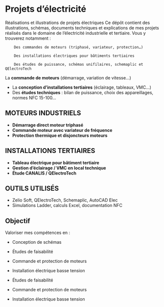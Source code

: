 # Projets d’électricité 
Réalisations et illustrations de projets électriques
    Ce dépôt contient des illustrations, schémas, documents techniques et explications de mes projets réalisés dans le domaine de l’électricité industrielle et tertiaire.
    Vous y trouverez notamment :

        Des commandes de moteurs (triphasé, variateur, protection…)

        Des installations électriques pour bâtiments tertiaires

        Des études de puissance, schémas unifilaires, schemaplic et QElectroTech


La **commande de moteurs** (démarrage, variation de vitesse…)
- La **conception d’installations tertiaires** (éclairage, tableaux, VMC…)
- Des **études techniques** : bilan de puissance, choix des appareillages, normes NFC 15-100…

##  MOTEURS INDUSTRIELS
- **Démarrage direct moteur triphasé**
- **Commande moteur avec variateur de fréquence**
- **Protection thermique et disjoncteurs moteurs**

## INSTALLATIONS TERTIAIRES
- **Tableau électrique pour bâtiment tertiaire**
- **Gestion d’éclairage / VMC en local technique**
- **Étude CANALIS / QElectroTech**

## OUTILS UTILISÉS
- Zelio Soft, QElectroTech, Schemaplic, AutoCAD Elec
- Simulations Ladder, calculs Excel, documentation NFC

## Objectif
Valoriser mes compétences en :
- Conception de schémas
- Études de faisabilité
- Commande et protection de moteurs
- Installation électrique basse tension


- Études de faisabilité
- Commande et protection de moteurs
- Installation électrique basse tension
